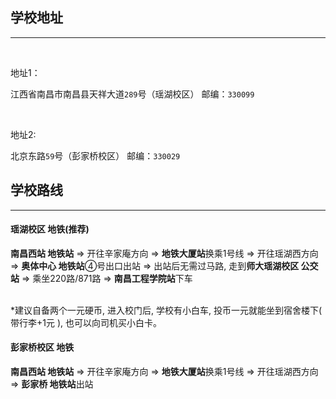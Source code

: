 ## 学校地址

------

<br>

 地址1：

 江西省南昌市南昌县天祥大道`289`号（瑶湖校区） 邮编：`330099` 

 <br>

 地址2:   

 北京东路`59`号（彭家桥校区） 邮编：`330029`

## 学校路线

------

#### 瑶湖校区 地铁(推荐)

**南昌西站 地铁站** =>  开往辛家庵方向  => **地铁大厦站**换乘1号线 =>  开往瑶湖西方向 => 
**奥体中心 地铁站**④号出口出站  =>  出站后无需过马路,  走到**师大瑶湖校区 公交站**  => 乘坐220路/871路 =>  **南昌工程学院站**下车

 <br>
 *建议自备两个一元硬币,  进入校门后,  学校有小白车,  投币一元就能坐到宿舍楼下( 带行李+1元 ),  也可以向司机买小白卡。

  <br>

#### 彭家桥校区 地铁

 **南昌西站 地铁站** =>  开往辛家庵方向  => **地铁大厦站**换乘1号线 =>  开往瑶湖西方向 =>  **彭家桥 地铁站**出站    

